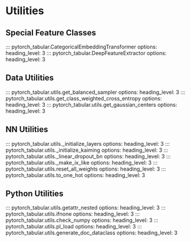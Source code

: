 # Utilities

## Special Feature Classes
::: pytorch_tabular.CategoricalEmbeddingTransformer
    options:
            heading_level: 3
::: pytorch_tabular.DeepFeatureExtractor
    options:
            heading_level: 3

## Data Utilities
::: pytorch_tabular.utils.get_balanced_sampler
    options:
            heading_level: 3
::: pytorch_tabular.utils.get_class_weighted_cross_entropy
    options:
            heading_level: 3
::: pytorch_tabular.utils.get_gaussian_centers
    options:
            heading_level: 3

## NN Utilities
::: pytorch_tabular.utils._initialize_layers
    options:
            heading_level: 3
::: pytorch_tabular.utils._initialize_kaiming
    options:
            heading_level: 3
::: pytorch_tabular.utils._linear_dropout_bn
    options:
            heading_level: 3
::: pytorch_tabular.utils._make_ix_like
    options:
            heading_level: 3
::: pytorch_tabular.utils.reset_all_weights
    options:
            heading_level: 3
::: pytorch_tabular.utils.to_one_hot
    options:
            heading_level: 3
            
## Python Utilities
::: pytorch_tabular.utils.getattr_nested
    options:
            heading_level: 3
::: pytorch_tabular.utils.ifnone
    options:
            heading_level: 3
::: pytorch_tabular.utils.check_numpy
    options:
            heading_level: 3
::: pytorch_tabular.utils.pl_load
    options:
            heading_level: 3
::: pytorch_tabular.utils.generate_doc_dataclass
    options:
            heading_level: 3
